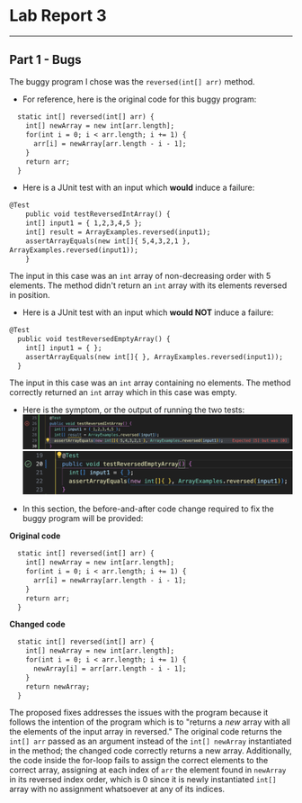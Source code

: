 # __Lab Report 3__

***
## Part 1 - Bugs

The buggy program I chose was the ``reversed(int[] arr)`` method.

- For reference, here is the original code for this buggy program:
```
  static int[] reversed(int[] arr) {
    int[] newArray = new int[arr.length];
    for(int i = 0; i < arr.length; i += 1) {
      arr[i] = newArray[arr.length - i - 1];
    }
    return arr;
  }
```



- Here is a JUnit test with an input which __would__ induce a failure:
```
@Test 
	public void testReversedIntArray() {
    int[] input1 = { 1,2,3,4,5 };
    int[] result = ArrayExamples.reversed(input1);
    assertArrayEquals(new int[]{ 5,4,3,2,1 }, ArrayExamples.reversed(input1));
	}
```
The input in this case was an ``int`` array of non-decreasing order with 5 elements. The method didn't return an ``int`` array with its elements reversed in position.


- Here is a JUnit test with an input which __would NOT__ induce a failure:
```
@Test
  public void testReversedEmptyArray() {
    int[] input1 = { };
    assertArrayEquals(new int[]{ }, ArrayExamples.reversed(input1));
  }
```
The input in this case was an ``int`` array containing no elements. The method correctly returned an ``int`` array which in this case was empty.


- Here is the symptom, or the output of running the two tests:
![Image](images/symptomintArray.png)
![Image](images/symptomEmpty.png)


- In this section, the before-and-after code change required to fix the buggy program will be provided:

__Original code__
```
  static int[] reversed(int[] arr) {
    int[] newArray = new int[arr.length];
    for(int i = 0; i < arr.length; i += 1) {
      arr[i] = newArray[arr.length - i - 1];
    }
    return arr;
  }
```

__Changed code__
```
  static int[] reversed(int[] arr) {
    int[] newArray = new int[arr.length];
    for(int i = 0; i < arr.length; i += 1) {
      newArray[i] = arr[arr.length - i - 1];
    }
    return newArray;
  }
```


The proposed fixes addresses the issues with the program because it follows the intention of the program which is to "returns a *new* array with all the elements of the input array in reversed." The original code returns the ``int[] arr`` passed as an argument instead of the ``int[] newArray`` instantiated in the method; the changed code correctly returns a new array. Additionally, the code inside the for-loop fails to assign the correct elements to the correct array, assigning at each index of ``arr`` the element found in ``newArray`` in its reversed index order, which is 0 since it is newly instantiated ``int[]`` array with no assignment whatsoever at any of its indices.




